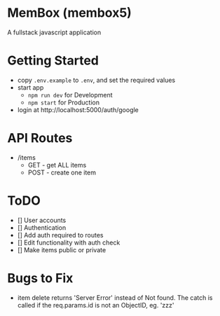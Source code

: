 # MemBox (membox5)

A fullstack javascript application

# Getting Started

- copy `.env.example` to `.env`, and set the required values
- start app
  - `npm run dev` for Development
  - `npm start` for Production
- login at http://localhost:5000/auth/google

# API Routes

- /items
  - GET - get ALL items
  - POST - create one item

# ToDO

- [] User accounts
- [] Authentication
- [] Add auth required to routes
- [] Edit functionality with auth check
- [] Make items public or private

# Bugs to Fix

- item delete returns 'Server Error' instead of Not found. The catch is called if the req.params.id is not an ObjectID, eg. 'zzz'
